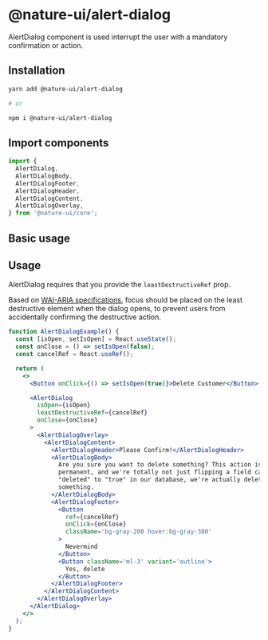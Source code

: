 # @nature-ui/alert-dialog

AlertDialog component is used interrupt the user with a mandatory confirmation
or action.

## Installation

```sh
yarn add @nature-ui/alert-dialog

# or

npm i @nature-ui/alert-dialog
```

## Import components

```jsx
import {
  AlertDialog,
  AlertDialogBody,
  AlertDialogFooter,
  AlertDialogHeader,
  AlertDialogContent,
  AlertDialogOverlay,
} from '@nature-ui/core';
```

## Basic usage

## Usage

AlertDialog requires that you provide the `leastDestructiveRef` prop.

Based on
[WAI-ARIA specifications](https://www.w3.org/TR/wai-aria-practices/#alertdialog),
focus should be placed on the least destructive element when the dialog opens,
to prevent users from accidentally confirming the destructive action.

```jsx
function AlertDialogExample() {
  const [isOpen, setIsOpen] = React.useState();
  const onClose = () => setIsOpen(false);
  const cancelRef = React.useRef();

  return (
    <>
      <Button onClick={() => setIsOpen(true)}>Delete Customer</Button>

      <AlertDialog
        isOpen={isOpen}
        leastDestructiveRef={cancelRef}
        onClose={onClose}
      >
        <AlertDialogOverlay>
          <AlertDialogContent>
            <AlertDialogHeader>Please Confirm!</AlertDialogHeader>
            <AlertDialogBody>
              Are you sure you want to delete something? This action is
              permanent, and we're totally not just flipping a field called
              "deleted" to "true" in our database, we're actually deleting
              something.
            </AlertDialogBody>
            <AlertDialogFooter>
              <Button
                ref={cancelRef}
                onClick={onClose}
                className='bg-gray-200 hover:bg-gray-300'
              >
                Nevermind
              </Button>
              <Button className='ml-3' variant='outline'>
                Yes, delete
              </Button>
            </AlertDialogFooter>
          </AlertDialogContent>
        </AlertDialogOverlay>
      </AlertDialog>
    </>
  );
}
```
